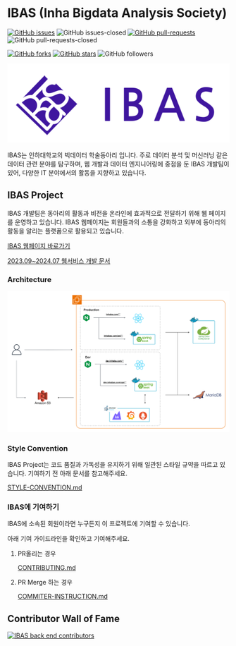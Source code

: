 # IBAS (Inha Bigdata Analysis Society)

[![GitHub issues](https://img.shields.io/github/issues/InhaBas/inhabas.com-front.svg)](https://GitHub.com/InhaBas/inhabas.com-front/issues/)
![GitHub issues-closed](https://img.shields.io/github/issues-closed/InhaBas/inhabas.com-front.svg)
[![GitHub pull-requests](https://img.shields.io/github/issues-pr/InhaBas/inhabas.com-front.svg)](https://GitHub.com/InhaBas/inhabas.com-front/pulls/)
![GitHub pull-requests-closed](https://img.shields.io/github/issues-pr-closed/InhaBas/inhabas.com-front.svg)

[![GitHub forks](https://img.shields.io/github/forks/InhaBas/inhabas.com-front.svg?style=social&label=Fork)](https://GitHub.com/InhaBas/inhabas.com-front/network/)
[![GitHub stars](https://img.shields.io/github/stars/InhaBas/inhabas.com-front?style=social&label=Star)](https://GitHub.com/InhaBas/inhabas.com-front/stargazers/)
![GitHub followers](https://img.shields.io/github/followers/InhaBas?style=social&label=Follow)

![main logo of IBAS](docs/images/logo_purple.png)

IBAS는 인하대학교의 빅데이터 학술동아리 입니다. 주로 데이터 분석 및 머신러닝 같은 데이터 관련 분야를 탐구하며, 웹 개발과 데이터 엔지니어링에 중점을 둔 IBAS 개발팀이 있어, 다양한 IT 분야에서의 활동을 지향하고 있습니다.

## IBAS Project

IBAS 개발팀은 동아리의 활동과 비전을 온라인에 효과적으로 전달하기 위해 웹 페이지를 운영하고 있습니다. IBAS 웹페이지는 회원들과의 소통을 강화하고 외부에 동아리의 활동을 알리는 플랫폼으로 활용되고 있습니다.

[IBAS 웹페이지 바로가기](https://www.inhabas.com/)

[2023.09~2024.07 웹서비스 개발 문서](https://www.notion.so/IBAS-049505480e5f4bebbb01bfc9b1e9c3c0)

### Architecture

![Architecture](docs/images/architecture.png)

### Style Convention

IBAS Project는 코드 품질과 가독성을 유지하기 위해 일관된 스타일 규약을 따르고 있습니다. 기여하기 전 아래 문서를 참고해주세요.

[STYLE-CONVENTION.md](STYLE-CONVENTION.md)

### IBAS에 기여하기

IBAS에 소속된 회원이라면 누구든지 이 프로젝트에 기여할 수 있습니다.

아래 기여 가이드라인을 확인하고 기여해주세요.

1. PR올리는 경우

   [CONTRIBUTING.md](CONTRIBUTING.md)

2. PR Merge 하는 경우

   [COMMITER-INSTRUCTION.md](COMMITER-INSTRUCTION.md)

## Contributor Wall of Fame

[![IBAS back end contributors](https://contrib.rocks/image?repo=InhaBas/inhabas.com-front)](https://github.com/microsoft/semantic-kernel/graphs/contributors)